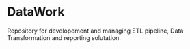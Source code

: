 # DataWork
Repository for developement and managing ETL pipeline, Data Transformation and reporting solutation.

